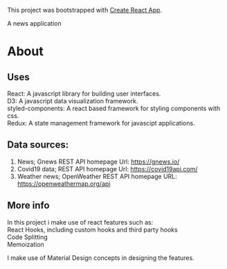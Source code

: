 This project was bootstrapped with [Create React App](https://github.com/facebook/create-react-app).

A news application

# About

## Uses
React: A javascript library for building user interfaces.<br/>
D3: A javascript data visualization framework.<br/>
styled-components: A react based framework for styling components with css.<br/>
Redux: A state management framework for javascipt applications.<br/>

## Data sources:
1.  News; Gnews REST API homepage Url: https://gnews.io/
2.  Covid19 data; REST API homepage Url: https://covid19api.com/
3.  Weather news; OpenWeather REST API homepage URL: https://openweathermap.org/api

## More info

In this project i make use of react features such as:<br/>
  React Hooks, including custom hooks and third party hooks<br/>
  Code Splitting<br/>
  Memoization<br/>

I make use of Material Design concepts in designing the features.
